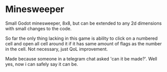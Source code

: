 # Minesweeper
Small Godot minesweeper, 8x8, but can be extended to any 2d dimensions with small changes to the code.

So far the only thing lacking in this game is ability to click on a numbered cell and open all cell around it if it has same amount of flags as the number in the cell.
Not necessary, just QoL improvement.

Made because someone in a telegram chat asked 'can it be made?'. Well yes, now i can safely say it can be.
